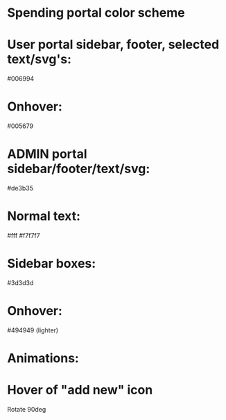 # Spending portal color scheme

# User portal sidebar, footer, selected text/svg's:
#006994
# Onhover:
#005679

# ADMIN portal sidebar/footer/text/svg:
#de3b35

# Normal text: 
#fff
#f7f7f7

# Sidebar boxes:
#3d3d3d
# Onhover:
#494949 (lighter)


# Animations:
# Hover of "add new" icon
Rotate 90deg